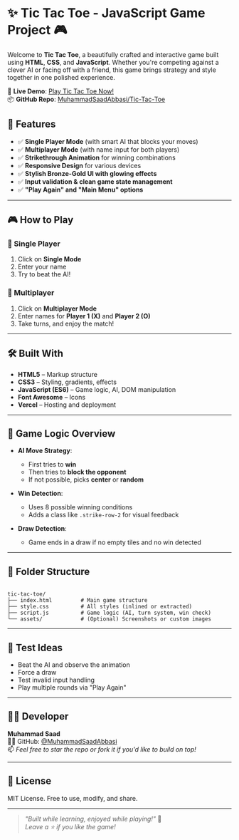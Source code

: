 # ✨ Tic Tac Toe - JavaScript Game Project 🎮

Welcome to **Tic Tac Toe**, a beautifully crafted and interactive game built using **HTML**, **CSS**, and **JavaScript**. Whether you're competing against a clever AI or facing off with a friend, this game brings strategy and style together in one polished experience.

🔗 **Live Demo**: [Play Tic Tac Toe Now!](https://tic-tac-toe-theta-woad-46.vercel.app/)  
📦 **GitHub Repo**: [MuhammadSaadAbbasi/Tic-Tac-Toe](https://github.com/MuhammadSaadAbbasi/Tic-Tac-Toe)



## 🚀 Features

- ✅ **Single Player Mode** (with smart AI that blocks your moves)
- ✅ **Multiplayer Mode** (with name input for both players)
- ✅ **Strikethrough Animation** for winning combinations
- ✅ **Responsive Design** for various devices
- ✅ **Stylish Bronze-Gold UI with glowing effects**
- ✅ **Input validation & clean game state management**
- ✅ **"Play Again" and "Main Menu" options**

---

## 🎮 How to Play

### 🎲 Single Player
1. Click on **Single Mode**
2. Enter your name
3. Try to beat the AI!

### 👥 Multiplayer
1. Click on **Multiplayer Mode**
2. Enter names for **Player 1 (X)** and **Player 2 (O)**
3. Take turns, and enjoy the match!

---

## 🛠️ Built With

- **HTML5** – Markup structure
- **CSS3** – Styling, gradients, effects
- **JavaScript (ES6)** – Game logic, AI, DOM manipulation
- **Font Awesome** – Icons
- **Vercel** – Hosting and deployment

---

## 🧠 Game Logic Overview

- **AI Move Strategy**:
  - First tries to **win**
  - Then tries to **block the opponent**
  - If not possible, picks **center** or **random**

- **Win Detection**:
  - Uses 8 possible winning conditions
  - Adds a class like `.strike-row-2` for visual feedback

- **Draw Detection**:
  - Game ends in a draw if no empty tiles and no win detected

---

## 📂 Folder Structure

```

tic-tac-toe/
├── index.html         # Main game structure
├── style.css          # All styles (inlined or extracted)
├── script.js          # Game logic (AI, turn system, win check)
└── assets/            # (Optional) Screenshots or custom images

```

---


## 🧪 Test Ideas

- Beat the AI and observe the animation
- Force a draw
- Test invalid input handling
- Play multiple rounds via "Play Again"

---

## 👨‍💻 Developer

**Muhammad Saad**  
🧑‍💻 GitHub: [@MuhammadSaadAbbasi](https://github.com/MuhammadSaadAbbasi)  
📫 _Feel free to star the repo or fork it if you'd like to build on top!_

---

## 📄 License

MIT License. Free to use, modify, and share.

---

> _"Built while learning, enjoyed while playing!"_ 🎯  
> _Leave a ⭐ if you like the game!_
```

